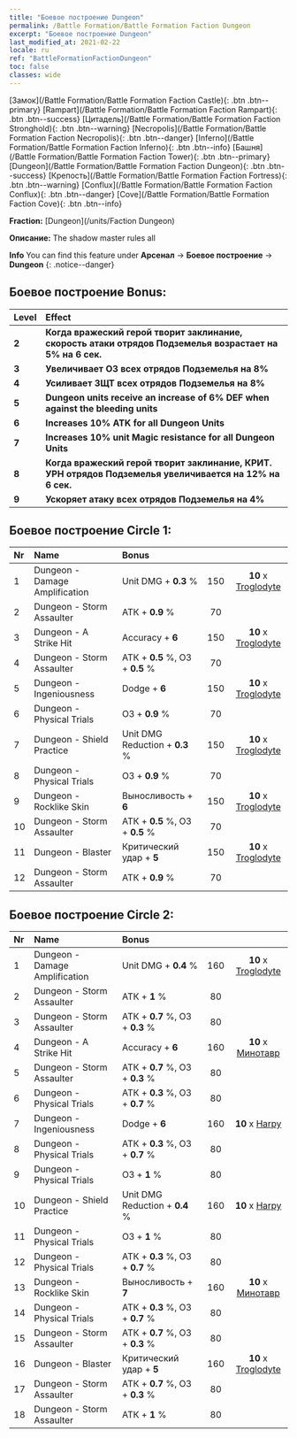 ```yaml
---
title: "Боевое построение Dungeon"
permalink: /Battle Formation/Battle Formation Faction Dungeon
excerpt: "Боевое построение Dungeon"
last_modified_at: 2021-02-22
locale: ru
ref: "BattleFormationFactionDungeon"
toc: false
classes: wide
---
```

 [Замок](/Battle Formation/Battle Formation Faction Castle){: .btn .btn--primary} [Rampart](/Battle Formation/Battle Formation Faction Rampart){: .btn .btn--success} [Цитадель](/Battle Formation/Battle Formation Faction Stronghold){: .btn .btn--warning} [Necropolis](/Battle Formation/Battle Formation Faction Necropolis){: .btn .btn--danger} [Inferno](/Battle Formation/Battle Formation Faction Inferno){: .btn .btn--info} [Башня](/Battle Formation/Battle Formation Faction Tower){: .btn .btn--primary} [Dungeon](/Battle Formation/Battle Formation Faction Dungeon){: .btn .btn--success} [Крепость](/Battle Formation/Battle Formation Faction Fortress){: .btn .btn--warning} [Conflux](/Battle Formation/Battle Formation Faction Conflux){: .btn .btn--danger} [Cove](/Battle Formation/Battle Formation Faction Cove){: .btn .btn--info} 

  **Fraction:** [Dungeon](/units/Faction Dungeon)

  **Описание:** The shadow master rules all

**Info** You can find this feature under **Арсенал** -> **Боевое построение** -> **Dungeon** 
{: .notice--danger}

## Боевое построение Bonus:

  | Level |         Effect        |
  |:------|:---------------------|
  | **2** | **Когда вражеский герой творит заклинание, скорость атаки отрядов Подземелья возрастает на 5% на 6 сек.** |
  | **3** | **Увеличивает ОЗ всех отрядов Подземелья на 8%** |
  | **4** | **Усиливает ЗЩТ всех отрядов Подземелья на 8%** |
  | **5** | **Dungeon units receive an increase of 6% DEF when against the bleeding units** |
  | **6** | **Increases 10% ATK for all Dungeon Units** |
  | **7** | **Increases 10% unit Magic resistance for all Dungeon Units** |
  | **8** | **Когда вражеский герой творит заклинание, КРИТ. УРН отрядов Подземелья увеличивается на 12% на 6 сек.** |
  | **9** | **Ускоряет атаку всех отрядов Подземелья на 4%** |

## Боевое построение Circle 1:

  |  Nr  |         Name        |  Bonus  | <i class="fas fa-flask"/>  |  <i class="fab fa-optin-monster"/> |
  |:-----|:--------------------|:---------|:-----------------:|:----------------:|
  | 1 | Dungeon - Damage Amplification | Unit DMG + **0.3** % | 150 |  **10** x [Troglodyte](/units/Troglodyte) |
  | 2 | Dungeon - Storm Assaulter | АТК + **0.9** % | 70 |   |
  | 3 | Dungeon - A Strike Hit | Accuracy + **6**  | 150 |  **10** x [Troglodyte](/units/Troglodyte) |
  | 4 | Dungeon - Storm Assaulter | АТК + **0.5** %, ОЗ + **0.5** % | 70 |   |
  | 5 | Dungeon - Ingeniousness | Dodge + **6**  | 150 |  **10** x [Troglodyte](/units/Troglodyte) |
  | 6 | Dungeon - Physical Trials | ОЗ + **0.9** % | 70 |   |
  | 7 | Dungeon - Shield Practice | Unit DMG Reduction + **0.3** % | 150 |  **10** x [Troglodyte](/units/Troglodyte) |
  | 8 | Dungeon - Physical Trials | ОЗ + **0.9** % | 70 |   |
  | 9 | Dungeon - Rocklike Skin | Выносливость + **6**  | 150 |  **10** x [Troglodyte](/units/Troglodyte) |
  | 10 | Dungeon - Storm Assaulter | АТК + **0.5** %, ОЗ + **0.5** % | 70 |   |
  | 11 | Dungeon - Blaster | Критический удар + **5**  | 150 |  **10** x [Troglodyte](/units/Troglodyte) |
  | 12 | Dungeon - Storm Assaulter | АТК + **0.9** % | 70 |   |
  


## Боевое построение Circle 2:

  |  Nr  |         Name        |  Bonus  | <i class="fas fa-flask"/>  |  <i class="fab fa-optin-monster"/> |
  |:-----|:--------------------|:---------|:-----------------:|:----------------:|
  | 1 | Dungeon - Damage Amplification | Unit DMG + **0.4** % | 160 |  **10** x [Troglodyte](/units/Troglodyte) |
  | 2 | Dungeon - Storm Assaulter | АТК + **1** % | 80 |   |
  | 3 | Dungeon - Storm Assaulter | АТК + **0.7** %, ОЗ + **0.3** % | 80 |   |
  | 4 | Dungeon - A Strike Hit | Accuracy + **6**  | 160 |  **10** x [Минотавр](/units/Minotaur) |
  | 5 | Dungeon - Storm Assaulter | АТК + **0.7** %, ОЗ + **0.3** % | 80 |   |
  | 6 | Dungeon - Physical Trials | АТК + **0.3** %, ОЗ + **0.7** % | 80 |   |
  | 7 | Dungeon - Ingeniousness | Dodge + **6**  | 160 |  **10** x [Harpy](/units/Harpy) |
  | 8 | Dungeon - Physical Trials | АТК + **0.3** %, ОЗ + **0.7** % | 80 |   |
  | 9 | Dungeon - Physical Trials | ОЗ + **1** % | 80 |   |
  | 10 | Dungeon - Shield Practice | Unit DMG Reduction + **0.4** % | 160 |  **10** x [Harpy](/units/Harpy) |
  | 11 | Dungeon - Physical Trials | ОЗ + **1** % | 80 |   |
  | 12 | Dungeon - Physical Trials | АТК + **0.3** %, ОЗ + **0.7** % | 80 |   |
  | 13 | Dungeon - Rocklike Skin | Выносливость + **7**  | 160 |  **10** x [Минотавр](/units/Minotaur) |
  | 14 | Dungeon - Physical Trials | АТК + **0.3** %, ОЗ + **0.7** % | 80 |   |
  | 15 | Dungeon - Storm Assaulter | АТК + **0.7** %, ОЗ + **0.3** % | 80 |   |
  | 16 | Dungeon - Blaster | Критический удар + **5**  | 160 |  **10** x [Troglodyte](/units/Troglodyte) |
  | 17 | Dungeon - Storm Assaulter | АТК + **0.7** %, ОЗ + **0.3** % | 80 |   |
  | 18 | Dungeon - Storm Assaulter | АТК + **1** % | 80 |   |
  

